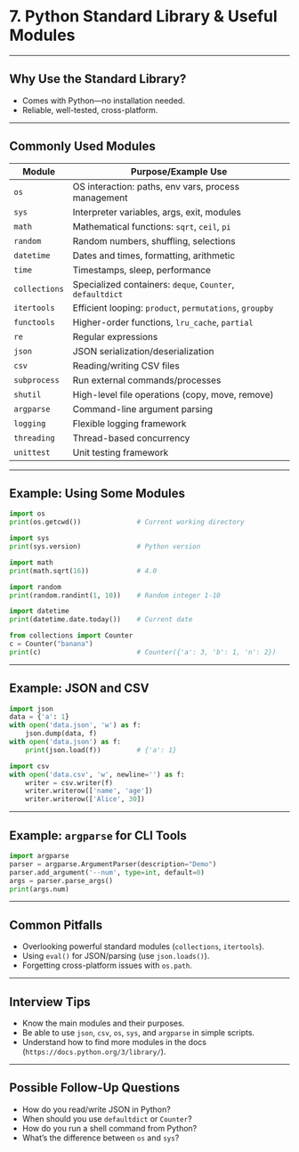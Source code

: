 # 7. Python Standard Library & Useful Modules

---

## Why Use the Standard Library?

- Comes with Python—no installation needed.
- Reliable, well-tested, cross-platform.

---

## Commonly Used Modules

| Module        | Purpose/Example Use                                    |
|---------------|--------------------------------------------------------|
| `os`          | OS interaction: paths, env vars, process management    |
| `sys`         | Interpreter variables, args, exit, modules             |
| `math`        | Mathematical functions: `sqrt`, `ceil`, `pi`           |
| `random`      | Random numbers, shuffling, selections                  |
| `datetime`    | Dates and times, formatting, arithmetic                |
| `time`        | Timestamps, sleep, performance                         |
| `collections` | Specialized containers: `deque`, `Counter`, `defaultdict` |
| `itertools`   | Efficient looping: `product`, `permutations`, `groupby`|
| `functools`   | Higher-order functions, `lru_cache`, `partial`         |
| `re`          | Regular expressions                                    |
| `json`        | JSON serialization/deserialization                     |
| `csv`         | Reading/writing CSV files                              |
| `subprocess`  | Run external commands/processes                        |
| `shutil`      | High-level file operations (copy, move, remove)        |
| `argparse`    | Command-line argument parsing                          |
| `logging`     | Flexible logging framework                             |
| `threading`   | Thread-based concurrency                               |
| `unittest`    | Unit testing framework                                 |

---

## Example: Using Some Modules

```python
import os
print(os.getcwd())              # Current working directory

import sys
print(sys.version)              # Python version

import math
print(math.sqrt(16))            # 4.0

import random
print(random.randint(1, 10))    # Random integer 1-10

import datetime
print(datetime.date.today())    # Current date

from collections import Counter
c = Counter("banana")
print(c)                        # Counter({'a': 3, 'b': 1, 'n': 2})
```

---

## Example: JSON and CSV

```python
import json
data = {'a': 1}
with open('data.json', 'w') as f:
    json.dump(data, f)
with open('data.json') as f:
    print(json.load(f))         # {'a': 1}

import csv
with open('data.csv', 'w', newline='') as f:
    writer = csv.writer(f)
    writer.writerow(['name', 'age'])
    writer.writerow(['Alice', 30])
```

---

## Example: `argparse` for CLI Tools

```python
import argparse
parser = argparse.ArgumentParser(description="Demo")
parser.add_argument('--num', type=int, default=0)
args = parser.parse_args()
print(args.num)
```

---

## Common Pitfalls

- Overlooking powerful standard modules (`collections`, `itertools`).
- Using `eval()` for JSON/parsing (use `json.loads()`).
- Forgetting cross-platform issues with `os.path`.

---

## Interview Tips

- Know the main modules and their purposes.
- Be able to use `json`, `csv`, `os`, `sys`, and `argparse` in simple scripts.
- Understand how to find more modules in the docs (`https://docs.python.org/3/library/`).

---

## Possible Follow-Up Questions

- How do you read/write JSON in Python?
- When should you use `defaultdict` or `Counter`?
- How do you run a shell command from Python?
- What’s the difference between `os` and `sys`?
